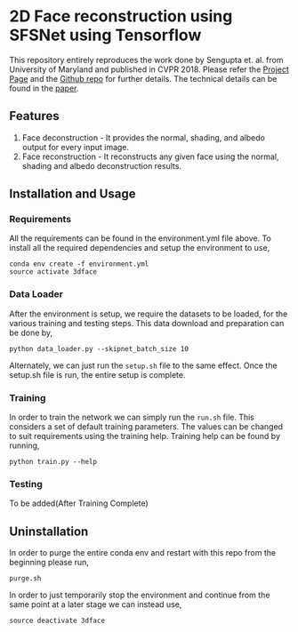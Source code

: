 # 2D Face reconstruction using SFSNet using Tensorflow

This repository entirely reproduces the work done by Sengupta et. al. from University of Maryland and published in CVPR 2018. 
Please refer the [Project Page](https://senguptaumd.github.io/SfSNet/) and the [Github repo](https://github.com/senguptaumd/SfSNet) for further details. The technical details can be found in the [paper](https://arxiv.org/pdf/1712.01261.pdf).

## Features
1. Face deconstruction - It provides the normal, shading, and albedo output for every input image. 
2. Face reconstruction - It reconstructs any given face using the normal, shading and albedo deconstruction results. 

## Installation and Usage

### Requirements
All the requirements can be found in the environment.yml file above. To install all the required dependencies and setup the environment to use,
```
conda env create -f environment.yml
source activate 3dface
```
### Data Loader
After the environment is setup, we require the datasets to be loaded, for the various training and testing steps. This data download and preparation can be done by,
```
python data_loader.py --skipnet_batch_size 10
```

Alternately, we can just run the ```setup.sh``` file to the same effect. Once the setup.sh file is run, the entire setup is complete. 

### Training
In order to train the network we can simply run the ```run.sh``` file. This considers a set of default training parameters. The values can be changed to suit requirements using the training help. Training help can be found by running, 
```
python train.py --help
```

### Testing
To be added(After Training Complete)


## Uninstallation

In order to purge the entire conda env and restart with this repo from the beginning please run,
```
purge.sh
```
In order to just temporarily stop the environment and continue from the same point at a later stage we can instead use,
```
source deactivate 3dface
```

